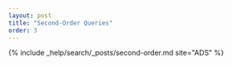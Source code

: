 ```yaml
---
layout: post
title: "Second-Order Queries"
order: 3
---
```


{% include _help/search/_posts/second-order.md site="ADS" %}
